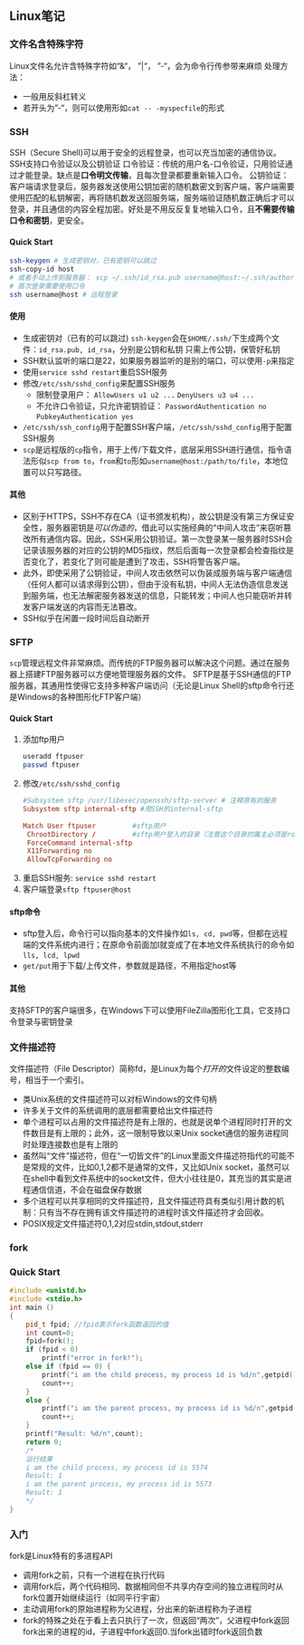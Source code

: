 ## Linux笔记

### 文件名含特殊字符
Linux文件名允许含特殊字符如“&“， ”|“， ”-“，会为命令行传参带来麻烦
处理方法：
- 一般用反斜杠转义
- 若开头为”-“，则可以使用形如`cat -- -myspecfile`的形式

### SSH
SSH（Secure Shell)可以用于安全的远程登录，也可以充当加密的通信协议。
SSH支持口令验证以及公钥验证
口令验证：传统的用户名-口令验证，只用验证通过才能登录。缺点是**口令明文传输**，且每次登录都要重新输入口令。
公钥验证：客户端请求登录后，服务器发送使用公钥加密的随机数密文到客户端，客户端需要使用匹配的私钥解密，再将随机数发送回服务端，服务端验证随机数正确后才可以登录，并且通信的内容全程加密。好处是不用反反复复地输入口令，且**不需要传输口令和密钥**，更安全。
#### Quick Start
```bash
ssh-keygen # 生成密钥对，已有密钥可以跳过
ssh-copy-id host
# 或者手动上传到服务器： scp ~/.ssh/id_rsa.pub username@host:~/.ssh/authorized_keys
# 首次登录需要使用口令
ssh username@host # 远程登录
```
#### 使用
- 生成密钥对（已有的可以跳过)
  `ssh-keygen`会在`$HOME/.ssh/`下生成两个文件：`id_rsa.pub, id_rsa`，分别是公钥和私钥
  只需上传公钥，保管好私钥
- SSH默认监听的端口是22，如果服务器监听的是别的端口，可以使用`-p`来指定
- 使用`service sshd restart`重启SSH服务
- 修改`/etc/ssh/sshd_config`来配置SSH服务
  - 限制登录用户：
    `AllowUsers u1 u2 ...`
    `DenyUsers u3 u4 ...`
  - 不允许口令验证，只允许密钥验证：
    `PasswordAuthentication no`
    `PubkeyAuthentication yes`
- `/etc/ssh/ssh_config`用于配置SSH客户端，`/etc/ssh/sshd_config`用于配置SSH服务
- `scp`是远程版的`cp`指令，用于上传/下载文件，底层采用SSH进行通信，指令语法形似`scp from to`，`from`和`to`形如`username@host:/path/to/file`，本地位置可以只写路径。

#### 其他
- 区别于HTTPS，SSH不存在CA（证书颁发机构），故公钥是没有第三方保证安全性，服务器密钥是*可以伪造的*，借此可以实施经典的“中间人攻击”来窃听篡改所有通信内容。因此，SSH采用公钥验证。第一次登录某一服务器时SSH会记录该服务器的对应的公钥的MD5指纹，然后后面每一次登录都会检查指纹是否变化了，若变化了则可能是遭到了攻击，SSH将警告客户端。
- 此外，即使采用了公钥验证，中间人攻击依然可以伪装成服务端与客户端通信（任何人都可以请求得到公钥），但由于没有私钥，中间人无法伪造信息发送到服务端，也无法解密服务器发送的信息，只能转发；中间人也只能窃听并转发客户端发送的内容而无法篡改。
- SSH似乎在闲置一段时间后自动断开

### SFTP
`scp`管理远程文件非常麻烦。而传统的FTP服务器可以解决这个问题。通过在服务器上搭建FTP服务器可以方便地管理服务器的文件。
SFTP是基于SSH通信的FTP服务器，其通用性使得它支持多种客户端访问（无论是Linux Shell的sftp命令行还是Windows的各种图形化FTP客户端）

#### Quick Start
1. 添加ftp用户
    ```bash
    useradd ftpuser
    passwd ftpuser
    ```
2. 修改`/etc/ssh/sshd_config`
   ```conf
   #Subsystem sftp /usr/libexec/openssh/sftp-server # 注释原有的服务
   Subsystem sftp internal-sftp #用SSH的internal-sftp
    
   Match User ftpuser         #sftp用户
    ChrootDirectory /         #sftp用户登入的目录（注意这个目录的属主必须是root)
    ForceCommand internal-sftp
    X11Forwarding no
    AllowTcpForwarding no
   ```
3. 重启SSH服务: `service sshd restart`
4. 客户端登录`sftp ftpuser@host`

#### sftp命令
- sftp登入后，命令行可以指向基本的文件操作如`ls, cd, pwd`等，但都在远程端的文件系统内进行；在原命令前面加l就变成了在本地文件系统执行的命令如`lls, lcd, lpwd`
- `get/put`用于下载/上传文件，参数就是路径，不用指定host等

#### 其他
支持SFTP的客户端很多，在Windows下可以使用FileZilla图形化工具，它支持口令登录与密钥登录

### 文件描述符
文件描述符（File Descriptor）简称fd，是Linux为每个*打开的*文件设定的整数编号，相当于一个索引。
- 类Unix系统的文件描述符可以对标Windows的文件句柄
- 许多关于文件的系统调用的底层都需要给出文件描述符
- 单个进程可以占用的文件描述符是有上限的，也就是说单个进程同时打开的文件数目是有上限的；此外，这一限制导致以来Unix socket通信的服务进程同时处理连接数也是有上限的
- 虽然叫“文件”描述符，但在“一切皆文件”的Linux里面文件描述符指代的可能不是常规的文件，比如0,1,2都不是通常的文件，又比如Unix socket，虽然可以在shell中看到文件系统中的socket文件，但大小往往是0，其充当的其实是进程通信信道，不会在磁盘保存数据
- 多个进程可以共享相同的文件描述符，且文件描述符具有类似引用计数的机制：只有当不存在拥有该文件描述符的进程时该文件描述符才会回收。
- POSIX规定文件描述符0,1,2对应stdin,stdout,stderr

### fork
### Quick Start
```cpp
#include <unistd.h>
#include <stdio.h>
int main ()   
{   
    pid_t fpid; //fpid表示fork函数返回的值  
    int count=0;  
    fpid=fork();   
    if (fpid < 0)   
        printf("error in fork!");   
    else if (fpid == 0) {  
        printf("i am the child process, my process id is %d/n",getpid());   
        count++;  
    }  
    else {  
        printf("i am the parent process, my process id is %d/n",getpid());   
        count++;  
    }  
    printf("Result: %d/n",count);  
    return 0;
    /*
    运行结果
    i am the child process, my process id is 5574
    Result: 1
    i am the parent process, my process id is 5573
    Result: 1
    */
}  
```
### 入门
fork是Linux特有的多进程API
- 调用fork之前，只有一个进程在执行代码
- 调用fork后，两个代码相同、数据相同但不共享内存空间的独立进程同时从fork位置开始继续运行（如同平行宇宙）
- 主动调用fork的原始进程称为父进程，分出来的新进程称为子进程
- fork的特殊之处在于看上去只执行了一次，但返回“两次”，父进程中fork返回fork出来的进程的id，子进程中fork返回0.当fork出错时fork返回负数